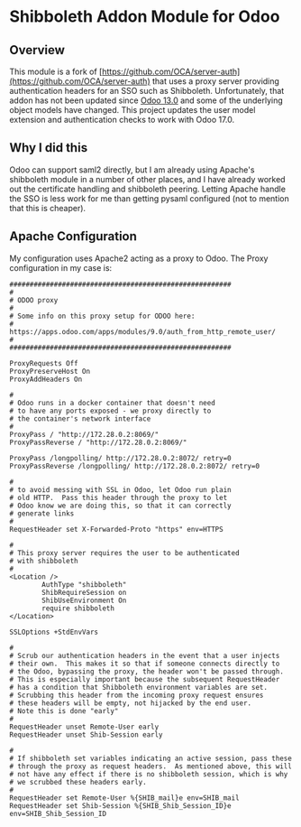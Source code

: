 # Shibboleth Addon Module for Odoo

## Overview
This module is a fork of [https://github.com/OCA/server-auth](https://github.com/OCA/server-auth) that uses a proxy server providing
authentication headers for an SSO such as Shibboleth.  Unfortunately, that addon has not been updated since
[Odoo 13.0](https://github.com/OCA/server-auth/blob/13.0/auth_from_http_remote_user) and some of the underlying object models have changed.  This project updates the user model extension and authentication checks to work with Odoo 17.0.

## Why I did this
Odoo can support saml2 directly, but I am already using Apache's shibboleth
module in a number of other places, and I have already worked out the
certificate handling and shibboleth peering.  Letting Apache handle the
SSO is less work for me than getting pysaml configured (not to mention that
this is cheaper).

## Apache Configuration
My configuration uses Apache2 acting as a proxy to Odoo.  The Proxy configuration in my case is:

```apacheconf
#######################################################
#
# ODOO proxy
#
# Some info on this proxy setup for ODOO here:
#       https://apps.odoo.com/apps/modules/9.0/auth_from_http_remote_user/
#
#######################################################

ProxyRequests Off
ProxyPreserveHost On
ProxyAddHeaders On

#
# Odoo runs in a docker container that doesn't need
# to have any ports exposed - we proxy directly to
# the container's network interface
#
ProxyPass / "http://172.28.0.2:8069/"
ProxyPassReverse / "http://172.28.0.2:8069/"

ProxyPass /longpolling/ http://172.28.0.2:8072/ retry=0
ProxyPassReverse /longpolling/ http://172.28.0.2:8072/ retry=0

#
# to avoid messing with SSL in Odoo, let Odoo run plain
# old HTTP.  Pass this header through the proxy to let
# Odoo know we are doing this, so that it can correctly
# generate links
#
RequestHeader set X-Forwarded-Proto "https" env=HTTPS

#
# This proxy server requires the user to be authenticated
# with shibboleth
#
<Location />
        AuthType "shibboleth"
        ShibRequireSession on
        ShibUseEnvironment On
        require shibboleth
</Location>

SSLOptions +StdEnvVars

#
# Scrub our authentication headers in the event that a user injects
# their own.  This makes it so that if someone connects directly to
# the Odoo, bypassing the proxy, the header won't be passed through.
# This is especially important because the subsequent RequestHeader
# has a condition that Shibboleth environment variables are set.
# Scrubbing this header from the incoming proxy request ensures
# these headers will be empty, not hijacked by the end user.
# Note this is done "early"
#
RequestHeader unset Remote-User early
RequestHeader unset Shib-Session early

#
# If shibboleth set variables indicating an active session, pass these
# through the proxy as request headers.  As mentioned above, this will
# not have any effect if there is no shibboleth session, which is why
# we scrubbed these headers early.
#
RequestHeader set Remote-User %{SHIB_mail}e env=SHIB_mail
RequestHeader set Shib-Session %{SHIB_Shib_Session_ID}e env=SHIB_Shib_Session_ID
```